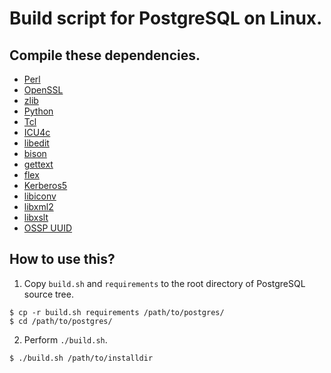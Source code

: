 # Build script for PostgreSQL on Linux.  

## Compile these dependencies.  
- [Perl](http://www.cpan.org/src/)
- [OpenSSL](https://www.openssl.org/source/)
- [zlib](https://zlib.net)
- [Python](https://www.python.org/downloads/source/)
- [Tcl](https://www.tcl.tk/software/tcltk/download.html)
- [ICU4c](https://github.com/unicode-org/icu/releases)
- [libedit](https://thrysoee.dk/editline/)
- [bison](https://ftp.gnu.org/gnu/bison/)
- [gettext](https://ftp.gnu.org/gnu/gettext/)
- [flex](https://sourceforge.net/projects/flex/files/)
- [Kerberos5](https://web.mit.edu/kerberos/dist/)
- [libiconv](https://ftp.gnu.org/gnu/libiconv/)
- [libxml2](http://xmlsoft.org/sources/)
- [libxslt](http://xmlsoft.org/sources/)
- [OSSP UUID](http://www.ossp.org/pkg/lib/uuid/)

## How to use this?  
1. Copy `build.sh` and `requirements` to the root directory of PostgreSQL source tree.  
```console
$ cp -r build.sh requirements /path/to/postgres/
$ cd /path/to/postgres/
```

2. Perform `./build.sh`.  
```console
$ ./build.sh /path/to/installdir
```

